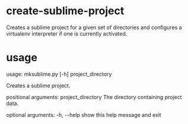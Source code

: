 create-sublime-project
======================

Creates a sublime project for a given set of directories and configures a virtualenv interpreter if one is currently activated.


usage
=====

usage: mksublime.py [-h] project_directory

Creates a sublime project.

positional arguments:
  project_directory  The directory containing project data.

optional arguments:
  -h, --help         show this help message and exit